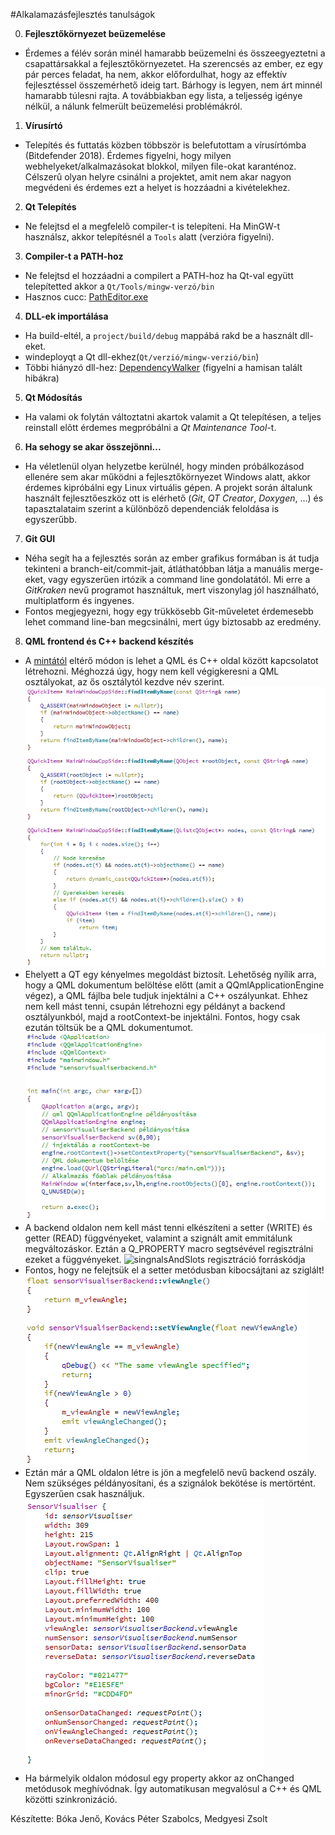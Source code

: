 #Alkalamazásfejlesztés tanulságok

0. **Fejlesztőkörnyezet beüzemelése**
 * Érdemes a félév során minél hamarabb beüzemelni és összeegyeztetni a csapattársakkal a fejlesztőkörnyezetet. Ha szerencsés az ember, ez egy pár perces feladat, ha nem, akkor előfordulhat, hogy az effektív fejlesztéssel összemérhető ideig tart. Bárhogy is legyen, nem árt minnél hamarabb túlesni rajta. A továbbiakban egy lista, a teljesség igénye nélkül, a nálunk felmerült beüzemelési problémákról.

1. **Vírusírtó**
 * Telepítés és futtatás közben többször is belefutottam a vírusírtómba (Bitdefender 2018). Érdemes figyelni, hogy milyen webhelyeket/alkalmazásokat blokkol,
milyen file-okat karanténoz. Célszerû olyan helyre csinálni a projektet, amit nem akar nagyon megvédeni és érdemes ezt a helyet is hozzáadni a kivételekhez.
2. **Qt Telepítés** 
 * Ne felejtsd el a megfelelõ compiler-t is telepíteni.
Ha MinGW-t használsz, akkor telepítésnél a `Tools` alatt (verzióra figyelni).

3. **Compiler-t a PATH-hoz**
 * Ne felejtsd el hozzáadni a compilert a PATH-hoz
ha Qt-val együtt telepítetted akkor a `Qt/Tools/mingw-verzó/bin`
 * Hasznos cucc: [PathEditor.exe](https://patheditor2.codeplex.com/)

4. **DLL-ek importálása**
 * Ha build-eltél, a `project/build/debug` mappábá rakd be a használt dll-eket.
 * windeployqt a Qt dll-ekhez(`Qt/verzió/mingw-verzió/bin`)
 * Többi hiányzó dll-hez: [DependencyWalker](http://www.dependencywalker.com/) (figyelni a hamisan talált hibákra)

5. **Qt Módosítás**
 * Ha valami ok folytán változtatni akartok valamit a Qt telepítésen, a teljes reinstall elõtt érdemes megpróbálni a *Qt Maintenance Tool*-t.

6. **Ha sehogy se akar összejönni...**
 * Ha véletlenül olyan helyzetbe kerülnél, hogy minden próbálkozásod ellenére sem akar működni a fejlesztőkörnyezet Windows alatt, akkor érdemes kipróbálni egy Linux virtuális gépen. A projekt során általunk használt fejlesztőeszköz ott is elérhető (*Git*, *QT Creator*, *Doxygen*, ...) és tapasztalataim szerint a különböző dependenciák feloldása is egyszerűbb.

7. **Git GUI**
 * Néha segít ha a fejlesztés során az ember grafikus formában is át tudja tekinteni a branch-eit/commit-jait, átláthatóbban látja a manuális merge-eket, vagy egyszerűen irtózik a command line gondolatától. Mi erre a *GitKraken* nevű programot használtuk, mert viszonylag jól használható, multiplatform és ingyenes.
 * Fontos megjegyezni, hogy egy trükkösebb Git-műveletet érdemesebb lehet command line-ban megcsinálni, mert úgy biztosabb az eredmény.

8. **QML frontend és C++ backend készítés**
 * A [mintától](https://github.com/csorbakristof/alkalmazasfejlesztes/tree/master/QmlControlKupac) eltérő módon is lehet a QML és C++ oldal között kapcsolatot létrehozni. Méghozzá úgy, hogy nem kell végigkeresni a QML osztályokat, az ős osztálytól kezdve név szerint.
  ![findItemByName metódus forráskódja](diagrams/findItemByName.png)
  * Ehelyett a QT egy kényelmes megoldást biztosít. Lehetőség nyílik arra, hogy a QML dokumentum belöltése előtt (amit a QQmlApplicationEngine végez), a QML fájlba bele tudjuk injektálni a C++ oszályunkat.
 Ehhez nem kell mást tenni, csupán létrehozni egy példányt a backend osztályunkból, majd a rootContext-be injektálni. Fontos, hogy csak ezután töltsük be a QML dokumentumot.
  ![QmlInjection forráskódja](diagrams/QmlInjection.png)
  * A backend oldalon nem kell mást tenni elkészíteni a setter (WRITE) és getter (READ) függvényeket, valamint a szignált amit emmitálunk megváltozáskor. Eztán a  Q_PROPERTY macro segtsévével regisztrálni ezeket a függvényeket.
  ![singnalsAndSlots regisztráció forráskódja](diagrams/singnalsAndSlots.png)
  * Fontos, hogy ne felejtsük el a setter metódusban kibocsájtani az sziglált!
  ![seter getter implementacio](diagrams/implementacio.png)
  * Eztán már a QML oldalon létre is jön a megfelelő nevű backend oszály. Nem szükséges példányosítani, és a szignálok bekötése is mertörtént. Egyszerűen csak használjuk.
  ![qml oldali implementacio](diagrams/qmlSide.png)
  * Ha bármelyik oldalon módosul egy property akkor az onChanged metódusok meghívódnak. Így automatikusan megvalósul a C++ és QML közötti szinkronizáció.
  
Készítette: Bóka Jenő, Kovács Péter Szabolcs, Medgyesi Zsolt
 
